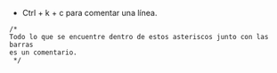 - Ctrl + k + c para comentar una línea.
```
/* 
Todo lo que se encuentre dentro de estos asteriscos junto con las barras
es un comentario.
 */
```